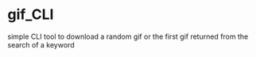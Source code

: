 # gif_CLI
simple CLI tool to download a random gif or the first gif returned from the search of a keyword
